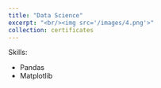 ```yaml
---
title: "Data Science"
excerpt: "<br/><img src='/images/4.png'>"
collection: certificates
---
```


Skills: 
- Pandas
- Matplotlib
